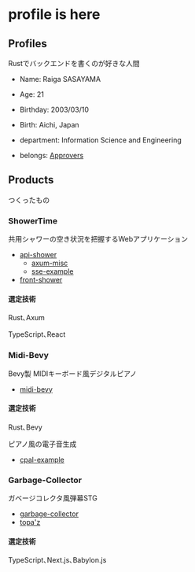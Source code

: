 # profile is here

## Profiles

Rustでバックエンドを書くのが好きな人間

- Name: Raiga SASAYAMA
- Age: 21
- Birthday: 2003/03/10
- Birth: Aichi, Japan

- department: Information Science and Engineering

- belongs: [Approvers](https://Approvers.dev)

## Products
つくったもの

### ShowerTime
共用シャワーの空き状況を把握するWebアプリケーション

- [api-shower](https://github.com/raiga0310/api-shower)
    - [axum-misc](https://github.com/raiga0310/axum-misc)
    - [sse-example](https://github.com/raiga0310/sse-example)
- [front-shower](https://github.com/raiga0310/front-shower)

#### 選定技術
Rust､Axum

TypeScript､React

### Midi-Bevy
Bevy製 MIDIキーボード風デジタルピアノ

- [midi-bevy](https://github.com/raiga0310/midi-bevy)

#### 選定技術
Rust､Bevy

ピアノ風の電子音生成
- [cpal-example](https://github.com/raiga0310/cpal-example)

### Garbage-Collector
ガベージコレクタ風弾幕STG

- [garbage-collector](https://game.a6x.dev)
- [topa'z](https://topaz.dev/projects/50c8c6208a1e8e39e421)

#### 選定技術
TypeScript､Next.js､Babylon.js
